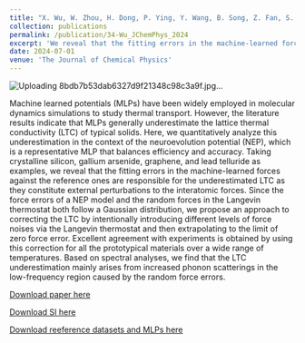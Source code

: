 ```yaml
---
title: "X. Wu, W. Zhou, H. Dong, P. Ying, Y. Wang, B. Song, Z. Fan, S. Xiong, Correcting force error-induced underestimation of lattice thermal conductivity in machine learning molecular dynamics. The Journal of Chemical Physics 161, 014103 (2024)."
collection: publications
permalink: /publication/34-Wu_JChemPhys_2024
excerpt: 'We reveal that the fitting errors in the machine-learned forces against the reference ones are responsible for the underestimated LTC as they constitute external perturbations to the interatomic forces. Since the force errors of a NEP model and the random forces in the Langevin thermostat both follow a Gaussian distribution, we propose an approach to correcting the LTC by intentionally introducing different levels of force noises via the Langevin thermostat and then extrapolating to the limit of zero force error. '
date: 2024-07-01
venue: 'The Journal of Chemical Physics'
---
```

![Uploading 8bdb7b53dab6327d9f21348c98c3a9f.jpg…]()


Machine learned potentials (MLPs) have been widely employed in molecular dynamics simulations to study thermal transport. However, the literature results indicate that MLPs generally underestimate the lattice thermal conductivity (LTC) of typical solids. Here, we quantitatively analyze this underestimation in the context of the neuroevolution potential (NEP), which is a representative MLP that balances efficiency and accuracy. Taking crystalline silicon, gallium arsenide, graphene, and lead telluride as examples, we reveal that the fitting errors in the machine-learned forces against the reference ones are responsible for the underestimated LTC as they constitute external perturbations to the interatomic forces. Since the force errors of a NEP model and the random forces in the Langevin thermostat both follow a Gaussian distribution, we propose an approach to correcting the LTC by intentionally introducing different levels of force noises via the Langevin thermostat and then extrapolating to the limit of zero force error. Excellent agreement with experiments is obtained by using this correction for all the prototypical materials over a wide range of temperatures. Based on spectral analyses, we find that the LTC underestimation mainly arises from increased phonon scatterings in the low-frequency region caused by the random force errors.

[Download paper here](http://hityingph.github.io/files/34-Wu_JChemPhys_2024.pdf)

[Download SI here](https://doi.org/10.1063/5.0213811)

[Download reeference datasets and MLPs here](https://github.com/hityingph/supporting-info)
